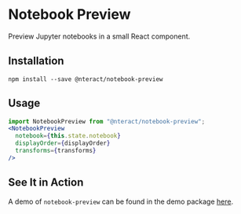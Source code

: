 # Notebook Preview
Preview Jupyter notebooks in a small React component.

## Installation
```
npm install --save @nteract/notebook-preview
```

## Usage
```jsx
import NotebookPreview from "@nteract/notebook-preview";
<NotebookPreview
  notebook={this.state.notebook}
  displayOrder={displayOrder}
  transforms={transforms}
/>
```

## See It in Action
A demo of `notebook-preview` can be found in the demo package [here](https://github.com/nteract/nteract/tree/master/packages/notebook-preview-demo).
